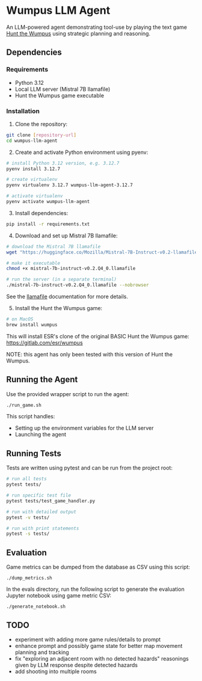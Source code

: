 # Wumpus LLM Agent

An LLM-powered agent demonstrating tool-use by playing the text game [Hunt the Wumpus](https://en.wikipedia.org/wiki/Hunt_the_Wumpus) using strategic planning and reasoning.

## Dependencies

### Requirements
- Python 3.12
- Local LLM server (Mistral 7B llamafile)
- Hunt the Wumpus game executable

### Installation

1. Clone the repository:
```bash
git clone [repository-url]
cd wumpus-llm-agent
```

2. Create and activate Python environment using pyenv:
```bash
# install Python 3.12 version, e.g. 3.12.7
pyenv install 3.12.7

# create virtualenv
pyenv virtualenv 3.12.7 wumpus-llm-agent-3.12.7

# activate virtualenv
pyenv activate wumpus-llm-agent
```

3. Install dependencies:
```bash
pip install -r requirements.txt
```

4. Download and set up Mistral 7B llamafile:
```bash
# download the Mistral 7B llamafile
wget "https://huggingface.co/Mozilla/Mistral-7B-Instruct-v0.2-llamafile/resolve/main/mistral-7b-instruct-v0.2.Q4_0.llamafile?download=true" -O mistral-7b-instruct-v0.2.Q4_0.llamafile

# make it executable
chmod +x mistral-7b-instruct-v0.2.Q4_0.llamafile

# run the server (in a separate terminal)
./mistral-7b-instruct-v0.2.Q4_0.llamafile --nobrowser
```

See the [llamafile](https://github.com/Mozilla-Ocho/llamafile) documentation for more details.

5. Install the Hunt the Wumpus game:
```bash
# on MacOS
brew install wumpus
```

This will install ESR's clone of the original BASIC Hunt the Wumpus game: https://gitlab.com/esr/wumpus

NOTE: this agent has only been tested with this version of Hunt the Wumpus.

## Running the Agent

Use the provided wrapper script to run the agent:
```bash
./run_game.sh
```

This script handles:
- Setting up the environment variables for the LLM server
- Launching the agent

## Running Tests

Tests are written using pytest and can be run from the project root:
```bash
# run all tests
pytest tests/

# run specific test file
pytest tests/test_game_handler.py

# run with detailed output
pytest -v tests/

# run with print statements
pytest -s tests/
```

## Evaluation

Game metrics can be dumped from the database as CSV using this script:
```
./dump_metrics.sh
```

In the evals directory, run the following script to generate the evaluation Jupyter notebook using game metric CSV:
```
./generate_notebook.sh
```

## TODO

* experiment with adding more game rules/details to prompt
* enhance prompt and possibly game state for better map movement planning and tracking
* fix "exploring an adjacent room with no detected hazards" reasonings given by LLM response despite detected hazards
* add shooting into multiple rooms
